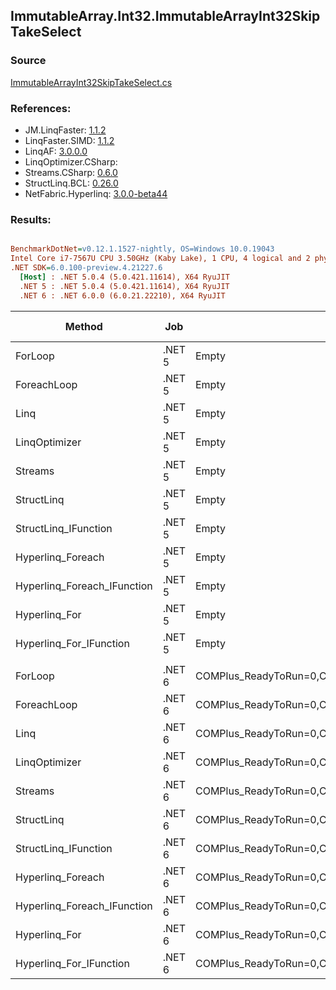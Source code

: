 ﻿## ImmutableArray.Int32.ImmutableArrayInt32SkipTakeSelect

### Source
[ImmutableArrayInt32SkipTakeSelect.cs](../LinqBenchmarks/ImmutableArray/Int32/ImmutableArrayInt32SkipTakeSelect.cs)

### References:
- JM.LinqFaster: [1.1.2](https://www.nuget.org/packages/JM.LinqFaster/1.1.2)
- LinqFaster.SIMD: [1.1.2](https://www.nuget.org/packages/LinqFaster.SIMD/1.0.3)
- LinqAF: [3.0.0.0](https://www.nuget.org/packages/LinqAF/3.0.0.0)
- LinqOptimizer.CSharp: [](https://www.nuget.org/packages/LinqOptimizer.CSharp/)
- Streams.CSharp: [0.6.0](https://www.nuget.org/packages/Streams.CSharp/0.6.0)
- StructLinq.BCL: [0.26.0](https://www.nuget.org/packages/StructLinq/0.26.0)
- NetFabric.Hyperlinq: [3.0.0-beta44](https://www.nuget.org/packages/NetFabric.Hyperlinq/3.0.0-beta44)

### Results:
``` ini

BenchmarkDotNet=v0.12.1.1527-nightly, OS=Windows 10.0.19043
Intel Core i7-7567U CPU 3.50GHz (Kaby Lake), 1 CPU, 4 logical and 2 physical cores
.NET SDK=6.0.100-preview.4.21227.6
  [Host] : .NET 5.0.4 (5.0.421.11614), X64 RyuJIT
  .NET 5 : .NET 5.0.4 (5.0.421.11614), X64 RyuJIT
  .NET 6 : .NET 6.0.0 (6.0.21.22210), X64 RyuJIT


```
|                      Method |    Job |                                                   EnvironmentVariables |  Runtime | Skip | Count |         Mean |      Error |     StdDev |  Ratio | RatioSD |   Gen 0 | Gen 1 | Gen 2 | Allocated |
|---------------------------- |------- |----------------------------------------------------------------------- |--------- |----- |------ |-------------:|-----------:|-----------:|-------:|--------:|--------:|------:|------:|----------:|
|                     ForLoop | .NET 5 |                                                                  Empty | .NET 5.0 | 1000 |   100 |     83.88 ns |   0.501 ns |   0.468 ns |   1.00 |    0.00 |       - |     - |     - |         - |
|                 ForeachLoop | .NET 5 |                                                                  Empty | .NET 5.0 | 1000 |   100 |  2,576.42 ns |  15.718 ns |  13.934 ns |  30.70 |    0.22 |  0.0153 |     - |     - |      32 B |
|                        Linq | .NET 5 |                                                                  Empty | .NET 5.0 | 1000 |   100 |  1,475.06 ns |  11.434 ns |   9.547 ns |  17.57 |    0.18 |  0.0839 |     - |     - |     176 B |
|               LinqOptimizer | .NET 5 |                                                                  Empty | .NET 5.0 | 1000 |   100 | 66,764.12 ns | 522.715 ns | 488.948 ns | 796.01 |    7.86 | 15.8691 |     - |     - |  33,260 B |
|                     Streams | .NET 5 |                                                                  Empty | .NET 5.0 | 1000 |   100 | 10,132.35 ns |  32.489 ns |  28.801 ns | 120.72 |    0.79 |  0.4425 |     - |     - |     936 B |
|                  StructLinq | .NET 5 |                                                                  Empty | .NET 5.0 | 1000 |   100 |    389.74 ns |   1.604 ns |   1.422 ns |   4.64 |    0.03 |  0.0458 |     - |     - |      96 B |
|        StructLinq_IFunction | .NET 5 |                                                                  Empty | .NET 5.0 | 1000 |   100 |    236.82 ns |   0.847 ns |   0.751 ns |   2.82 |    0.02 |       - |     - |     - |         - |
|           Hyperlinq_Foreach | .NET 5 |                                                                  Empty | .NET 5.0 | 1000 |   100 |    224.42 ns |   0.856 ns |   0.715 ns |   2.67 |    0.01 |       - |     - |     - |         - |
| Hyperlinq_Foreach_IFunction | .NET 5 |                                                                  Empty | .NET 5.0 | 1000 |   100 |    206.64 ns |   0.524 ns |   0.465 ns |   2.46 |    0.02 |       - |     - |     - |         - |
|               Hyperlinq_For | .NET 5 |                                                                  Empty | .NET 5.0 | 1000 |   100 |    236.14 ns |   0.852 ns |   0.797 ns |   2.82 |    0.02 |       - |     - |     - |         - |
|     Hyperlinq_For_IFunction | .NET 5 |                                                                  Empty | .NET 5.0 | 1000 |   100 |    157.09 ns |   0.542 ns |   0.481 ns |   1.87 |    0.01 |       - |     - |     - |         - |
|                             |        |                                                                        |          |      |       |              |            |            |        |         |         |       |       |           |
|                     ForLoop | .NET 6 | COMPlus_ReadyToRun=0,COMPlus_TC_QuickJitForLoops=1,COMPlus_TieredPGO=1 | .NET 6.0 | 1000 |   100 |     84.31 ns |   0.553 ns |   0.432 ns |   1.00 |    0.00 |       - |     - |     - |         - |
|                 ForeachLoop | .NET 6 | COMPlus_ReadyToRun=0,COMPlus_TC_QuickJitForLoops=1,COMPlus_TieredPGO=1 | .NET 6.0 | 1000 |   100 |  1,868.79 ns |  19.825 ns |  16.555 ns |  22.14 |    0.22 |  0.0153 |     - |     - |      32 B |
|                        Linq | .NET 6 | COMPlus_ReadyToRun=0,COMPlus_TC_QuickJitForLoops=1,COMPlus_TieredPGO=1 | .NET 6.0 | 1000 |   100 |  1,110.66 ns |   4.479 ns |   4.190 ns |  13.17 |    0.07 |  0.0839 |     - |     - |     176 B |
|               LinqOptimizer | .NET 6 | COMPlus_ReadyToRun=0,COMPlus_TC_QuickJitForLoops=1,COMPlus_TieredPGO=1 | .NET 6.0 | 1000 |   100 | 50,505.24 ns | 253.781 ns | 211.918 ns | 598.97 |    4.25 | 15.6250 |     - |     - |  32,723 B |
|                     Streams | .NET 6 | COMPlus_ReadyToRun=0,COMPlus_TC_QuickJitForLoops=1,COMPlus_TieredPGO=1 | .NET 6.0 | 1000 |   100 |  9,054.31 ns |  40.198 ns |  35.634 ns | 107.33 |    0.74 |  0.4425 |     - |     - |     936 B |
|                  StructLinq | .NET 6 | COMPlus_ReadyToRun=0,COMPlus_TC_QuickJitForLoops=1,COMPlus_TieredPGO=1 | .NET 6.0 | 1000 |   100 |    243.62 ns |   1.032 ns |   0.914 ns |   2.89 |    0.02 |  0.0458 |     - |     - |      96 B |
|        StructLinq_IFunction | .NET 6 | COMPlus_ReadyToRun=0,COMPlus_TC_QuickJitForLoops=1,COMPlus_TieredPGO=1 | .NET 6.0 | 1000 |   100 |    163.30 ns |   1.306 ns |   1.222 ns |   1.94 |    0.02 |       - |     - |     - |         - |
|           Hyperlinq_Foreach | .NET 6 | COMPlus_ReadyToRun=0,COMPlus_TC_QuickJitForLoops=1,COMPlus_TieredPGO=1 | .NET 6.0 | 1000 |   100 |    249.75 ns |   1.995 ns |   1.768 ns |   2.97 |    0.02 |       - |     - |     - |         - |
| Hyperlinq_Foreach_IFunction | .NET 6 | COMPlus_ReadyToRun=0,COMPlus_TC_QuickJitForLoops=1,COMPlus_TieredPGO=1 | .NET 6.0 | 1000 |   100 |    201.01 ns |   1.031 ns |   0.964 ns |   2.39 |    0.01 |       - |     - |     - |         - |
|               Hyperlinq_For | .NET 6 | COMPlus_ReadyToRun=0,COMPlus_TC_QuickJitForLoops=1,COMPlus_TieredPGO=1 | .NET 6.0 | 1000 |   100 |    215.92 ns |   0.776 ns |   0.688 ns |   2.56 |    0.02 |       - |     - |     - |         - |
|     Hyperlinq_For_IFunction | .NET 6 | COMPlus_ReadyToRun=0,COMPlus_TC_QuickJitForLoops=1,COMPlus_TieredPGO=1 | .NET 6.0 | 1000 |   100 |    179.57 ns |   0.625 ns |   0.585 ns |   2.13 |    0.01 |       - |     - |     - |         - |
